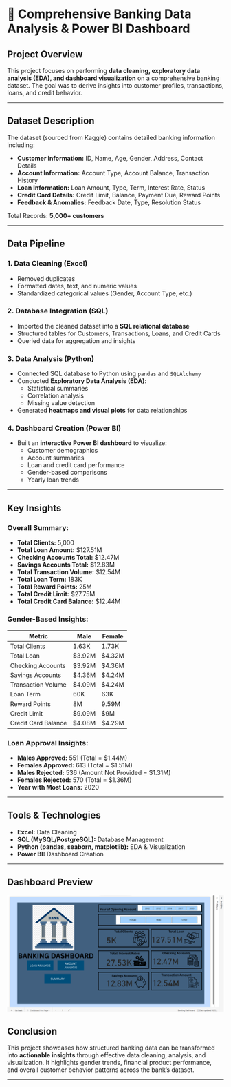 # 🏦 Comprehensive Banking Data Analysis & Power BI Dashboard

## Project Overview
This project focuses on performing **data cleaning, exploratory data analysis (EDA), and dashboard visualization** on a comprehensive banking dataset. The goal was to derive insights into customer profiles, transactions, loans, and credit behavior.

---

## Dataset Description
The dataset (sourced from Kaggle) contains detailed banking information including:
- **Customer Information:** ID, Name, Age, Gender, Address, Contact Details  
- **Account Information:** Account Type, Account Balance, Transaction History  
- **Loan Information:** Loan Amount, Type, Term, Interest Rate, Status  
- **Credit Card Details:** Credit Limit, Balance, Payment Due, Reward Points  
- **Feedback & Anomalies:** Feedback Date, Type, Resolution Status  

Total Records: **5,000+ customers**

---

## Data Pipeline
### 1. **Data Cleaning (Excel)**
- Removed duplicates  
- Formatted dates, text, and numeric values  
- Standardized categorical values (Gender, Account Type, etc.)

### 2. **Database Integration (SQL)**
- Imported the cleaned dataset into a **SQL relational database**
- Structured tables for Customers, Transactions, Loans, and Credit Cards
- Queried data for aggregation and insights

### 3. **Data Analysis (Python)**
- Connected SQL database to Python using `pandas` and `SQLAlchemy`
- Conducted **Exploratory Data Analysis (EDA)**:
  - Statistical summaries  
  - Correlation analysis  
  - Missing value detection  
- Generated **heatmaps and visual plots** for data relationships

### 4. **Dashboard Creation (Power BI)**
- Built an **interactive Power BI dashboard** to visualize:
  - Customer demographics  
  - Account summaries  
  - Loan and credit card performance  
  - Gender-based comparisons  
  - Yearly loan trends  

---

## Key Insights
### Overall Summary:
- **Total Clients:** 5,000  
- **Total Loan Amount:** \$127.51M  
- **Checking Accounts Total:** \$12.47M  
- **Savings Accounts Total:** \$12.83M  
- **Total Transaction Volume:** \$12.54M  
- **Total Loan Term:** 183K  
- **Total Reward Points:** 25M  
- **Total Credit Limit:** \$27.75M  
- **Total Credit Card Balance:** \$12.44M  

### Gender-Based Insights:
| Metric | Male | Female |
|--------|-------|---------|
| Total Clients | 1.63K | 1.73K |
| Total Loan | \$3.92M | \$4.32M |
| Checking Accounts | \$3.92M | \$4.36M |
| Savings Accounts | \$4.36M | \$4.24M |
| Transaction Volume | \$4.09M | \$4.24M |
| Loan Term | 60K | 63K |
| Reward Points | 8M | 9.59M |
| Credit Limit | \$9.09M | \$9M |
| Credit Card Balance | \$4.08M | \$4.29M |

### Loan Approval Insights:
- **Males Approved:** 551 (Total = \$1.44M)  
- **Females Approved:** 613 (Total = \$1.51M)  
- **Males Rejected:** 536 (Amount Not Provided = \$1.31M)  
- **Females Rejected:** 570 (Total = \$1.36M)  
- **Year with Most Loans:** 2020  

---

## Tools & Technologies
- **Excel:** Data Cleaning  
- **SQL (MySQL/PostgreSQL):** Database Management  
- **Python (pandas, seaborn, matplotlib):** EDA & Visualization  
- **Power BI:** Dashboard Creation  

---

## Dashboard Preview

![Banking Dashboard by Godswill Douglas](Bank%20dashboard%20by%20Godswill%20Douglas.png)


## Conclusion
This project showcases how structured banking data can be transformed into **actionable insights** through effective data cleaning, analysis, and visualization. It highlights gender trends, financial product performance, and overall customer behavior patterns across the bank’s dataset.

---


